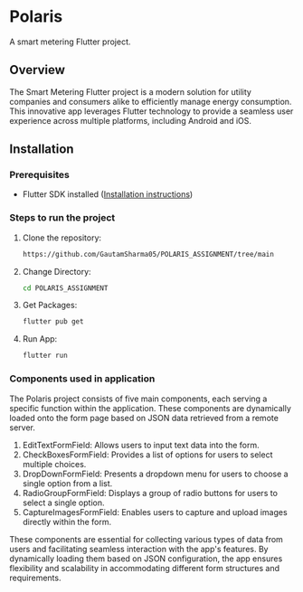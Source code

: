 # Polaris

A smart metering Flutter project.

## Overview

The Smart Metering Flutter project is a modern solution for utility companies and consumers alike to efficiently manage energy consumption. This innovative app leverages Flutter technology to provide a seamless user experience across multiple platforms, including Android and iOS.

## Installation

### Prerequisites

- Flutter SDK installed ([Installation instructions](https://flutter.dev/docs/get-started/install))

### Steps to run the project

1. Clone the repository:

   ```bash
   https://github.com/GautamSharma05/POLARIS_ASSIGNMENT/tree/main

2. Change Directory:

   ```bash
   cd POLARIS_ASSIGNMENT

3. Get Packages:

   ```bash
   flutter pub get 

4. Run App:

   ```bash
   flutter run

### Components used in application

The Polaris project consists of five main components, each serving a specific function within the application. These components are dynamically loaded onto the form page based on JSON data retrieved from a remote server.

1. EditTextFormField: Allows users to input text data into the form.
2. CheckBoxesFormField: Provides a list of options for users to select multiple choices.
3. DropDownFormField: Presents a dropdown menu for users to choose a single option from a list.
4. RadioGroupFormField: Displays a group of radio buttons for users to select a single option.
5. CaptureImagesFormField: Enables users to capture and upload images directly within the form.


These components are essential for collecting various types of data from users and facilitating seamless interaction with the app's features. By dynamically loading them based on JSON configuration, the app ensures flexibility and scalability in accommodating different form structures and requirements.

   
